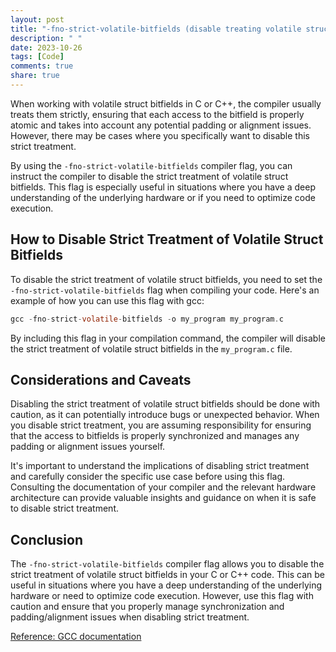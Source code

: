 ```yaml
---
layout: post
title: "-fno-strict-volatile-bitfields (disable treating volatile struct bitfields strictly)"
description: " "
date: 2023-10-26
tags: [Code]
comments: true
share: true
---
```


When working with volatile struct bitfields in C or C++, the compiler usually treats them strictly, ensuring that each access to the bitfield is properly atomic and takes into account any potential padding or alignment issues. However, there may be cases where you specifically want to disable this strict treatment.

By using the `-fno-strict-volatile-bitfields` compiler flag, you can instruct the compiler to disable the strict treatment of volatile struct bitfields. This flag is especially useful in situations where you have a deep understanding of the underlying hardware or if you need to optimize code execution.

## How to Disable Strict Treatment of Volatile Struct Bitfields

To disable the strict treatment of volatile struct bitfields, you need to set the `-fno-strict-volatile-bitfields` flag when compiling your code. Here's an example of how you can use this flag with gcc:

```c
gcc -fno-strict-volatile-bitfields -o my_program my_program.c
```

By including this flag in your compilation command, the compiler will disable the strict treatment of volatile struct bitfields in the `my_program.c` file.

## Considerations and Caveats

Disabling the strict treatment of volatile struct bitfields should be done with caution, as it can potentially introduce bugs or unexpected behavior. When you disable strict treatment, you are assuming responsibility for ensuring that the access to bitfields is properly synchronized and manages any padding or alignment issues yourself.

It's important to understand the implications of disabling strict treatment and carefully consider the specific use case before using this flag. Consulting the documentation of your compiler and the relevant hardware architecture can provide valuable insights and guidance on when it is safe to disable strict treatment.

## Conclusion

The `-fno-strict-volatile-bitfields` compiler flag allows you to disable the strict treatment of volatile struct bitfields in your C or C++ code. This can be useful in situations where you have a deep understanding of the underlying hardware or need to optimize code execution. However, use this flag with caution and ensure that you properly manage synchronization and padding/alignment issues when disabling strict treatment.

[Reference: GCC documentation](https://gcc.gnu.org/onlinedocs/gcc-11.2.0/gcc/Code-Gen-Options.html#Code-Gen-Options)